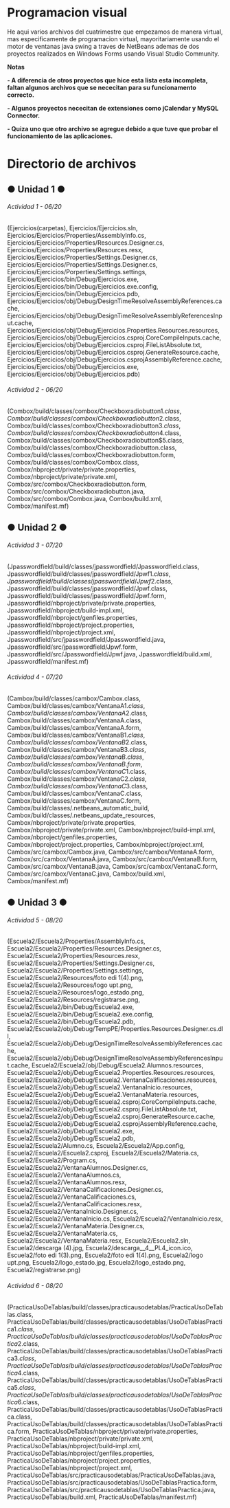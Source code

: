 # Programacion visual
<!----Descripcion---->
He aqui varios archivos del cuatrimestre que empezamos de manera virtual, mas especificamente de programacion virtual, mayoritariamente usando el motor de ventanas java swing a traves de NetBeans ademas de dos proyectos realizados en Windows Forms usando Visual Studio Community.
<!----Separador de la descripcion ---->

<!----Notas---->
**Notas**

**- A diferencia de otros proyectos que hice esta lista esta incompleta, faltan algunos archivos que se nececitan para su funcionamento correcto.**

**- Algunos proyectos nececitan de extensiones como jCalendar y MySQL Connector.**

**- Quiza uno que otro archivo se agregue debido a que tuve que probar el funcionamiento de las aplicaciones.**
<!----Separador---->

<!----Directorio con ubicacion de archivos---->
# Directorio de archivos
## ● Unidad 1 ●
###### Actividad 1 - 06/20
(Ejercicios(carpetas), Ejercicios/Ejercicios.sln, 
Ejercicios/Ejercicios/Properties/AssemblyInfo.cs, 
Ejercicios/Ejercicios/Properties/Resources.Designer.cs, 
Ejercicios/Ejercicios/Properties/Resources.resx, 
Ejercicios/Ejercicios/Properties/Settings.Designer.cs, 
Ejercicios/Ejercicios/Properties/Settings.Designer.cs, 
Ejercicios/Ejercicios/Porperties/Settings.settings, 
Ejercicios/Ejercicios/bin/Debug/Ejercicios.exe, 
Ejercicios/Ejercicios/bin/Debug/Ejercicios.exe.config, 
Ejercicios/Ejercicios/bin/Debug/Ejercicios.pdb, 
Ejercicios/Ejercicios/obj/Debug/DesignTimeResolveAssemblyReferences.cache, 
Ejercicios/Ejercicios/obj/Debug/DesignTimeResolveAssemblyReferencesInput.cache, 
Ejercicios/Ejercicios/obj/Debug/Ejercicios.Properties.Resources.resources, 
Ejercicios/Ejercicios/obj/Debug/Ejercicios.csproj.CoreCompileInputs.cache, 
Ejercicios/Ejercicios/obj/Debug/Ejercicios.csproj.FileListAbsolute.txt, 
Ejercicios/Ejercicios/obj/Debug/Ejercicios.csproj.GenerateResource.cache, 
Ejercicios/Ejercicios/obj/Debug/Ejercicios.csprojAssemblyReference.cache, 
Ejercicios/Ejercicios/obj/Debug/Ejercicios.exe, 
Ejercicios/Ejercicios/obj/Debug/Ejercicios.pdb)
<!----Separador---->
###### Actividad 2 - 06/20
(Combox/build/classes/combox/Checkboxradiobutton$1.class, 
Combox/build/classes/combox/Checkboxradiobutton$2.class, 
Combox/build/classes/combox/Checkboxradiobutton$3.class, 
Combox/build/classes/combox/Checkboxradiobutton$4.class, 
Combox/build/classes/combox/Checkboxradiobutton$5.class, 
Combox/build/classes/combox/Checkboxradiobutton.class, 
Combox/build/classes/combox/Checkboxradiobutton.form, 
Combox/build/classes/combox/Combox.class, 
Combox/nbproject/private/private.properties, 
Combox/nbproject/private/private.xml, 
Combox/src/combox/Checkboxradiobutton.form, 
Combox/src/combox/Checkboxradiobutton.java, 
Combox/src/combox/Combox.java, 
Combox/build.xml, 
Combox/manifest.mf)

## ● Unidad 2 ●
###### Actividad 3 - 07/20
(Jpasswordfield/build/classes/jpasswordfield/Jpasswordfield.class, 
Jpasswordfield/build/classes/jpasswordfield/Jpwf$1.class, 
Jpasswordfield/build/classes/jpasswordfield/Jpwf$2.class, 
Jpasswordfield/build/classes/jpasswordfield/Jpwf.class, 
Jpasswordfield/build/classes/jpasswordfield/Jpwf.form, 
Jpasswordfield/nbproject/private/private.properties, 
Jpasswordfield/nbproject/build-impl.xml, 
Jpasswordfield/nbproject/genfiles.properties, 
Jpasswordfield/nbproject/project.properties, 
Jpasswordfield/nbproject/project.xml, 
Jpasswordfield/src/jpasswordfield/Jpasswordfield.java, 
Jpasswordfield/src/jpasswordfield/Jpwf.form, 
Jpasswordfield/src/Jpasswordfield/Jpwf.java, 
Jpasswordfield/build.xml, 
Jpasswordfield/manifest.mf)
<!----Separador---->
###### Actividad 4 - 07/20
(Cambox/build/classes/cambox/Cambox.class, 
Cambox/build/classes/cambox/VentanaA$1.class, 
Cambox/build/classes/cambox/VentanaA$2.class, 
Cambox/build/classes/cambox/VentanaA.class, 
Cambox/build/classes/cambox/VentanaA.form, 
Cambox/build/classes/cambox/VentanaB$1.class, 
Cambox/build/classes/cambox/VentanaB$2.class, 
Cambox/build/classes/cambox/VentanaB$3.class, 
Cambox/build/classes/cambox/VentanaB.class, 
Cambox/build/classes/cambox/VentanaB.form, 
Cambox/build/classes/cambox/VentanaC$1.class, 
Cambox/build/classes/cambox/VentanaC$2.class, 
Cambox/build/classes/cambox/VentanaC$3.class, 
Cambox/build/classes/cambox/VentanaC.class, 
Cambox/build/classes/cambox/VentanaC.form, 
Cambox/build/classes/.netbeans_automatic_build, 
Cambox/build/classes/.netbeans_update_resources, 
Cambox/nbproject/private/private.properties, 
Cambox/nbproject/private/private.xml, 
Cambox/nbproject/build-impl.xml, 
Cambox/nbproject/genfiles.properties, 
Cambox/nbproject/project.properties, 
Cambox/nbproject/project.xml, 
Cambox/src/cambox/Cambox.java, 
Cambox/src/cambox/VentanaA.form, 
Cambox/src/cambox/VentanaA.java, 
Cambox/src/cambox/VentanaB.form, 
Cambox/src/cambox/VentanaB.java, 
Cambox/src/cambox/VentanaC.form, 
Cambox/src/cambox/VentanaC.java, 
Cambox/build.xml, 
Cambox/manifest.mf)

## ● Unidad 3 ●
###### Actividad 5 - 08/20
(Escuela2/Escuela2/Properties/AssemblyInfo.cs, 
Escuela2/Escuela2/Properties/Resources.Designer.cs, 
Escuela2/Escuela2/Properties/Resources.resx, 
Escuela2/Escuela2/Properties/Settings.Designer.cs, 
Escuela2/Escuela2/Properties/Settings.settings, 
Escuela2/Escuela2/Resources/foto edi 1(4).png, 
Escuela2/Escuela2/Resources/logo upt.png, 
Escuela2/Escuela2/Resources/logo_estado.png, 
Escuela2/Escuela2/Resources/registrarse.png, 
Escuela2/Escuela2/bin/Debug/Escuela2.exe, 
Escuela2/Escuela2/bin/Debug/Escuela2.exe.config, 
Escuela2/Escuela2/bin/Debug/Escuela2.pdb, 
Escuela2/Escuela2/obj/Debug/TempPE/Properties.Resources.Designer.cs.dll, 
Escuela2/Escuela2/obj/Debug/DesignTimeResolveAssemblyReferences.cache, 
Escuela2/Escuela2/obj/Debug/DesignTimeResolveAssemblyReferencesInput.cache, 
Escuela2/Escuela2/obj/Debug/Escuela2.Alumnos.resources, 
Escuela2/Escuela2/obj/Debug/Escuela2.Properties.Resources.resources, 
Escuela2/Escuela2/obj/Debug/Escuela2.VentanaCalificaciones.resources, 
Escuela2/Escuela2/obj/Debug/Escuela2.VentanaInicio.resources, 
Escuela2/Escuela2/obj/Debug/Escuela2.VentanaMateria.resources, 
Escuela2/Escuela2/obj/Debug/Escuela2.csproj.CoreCompileInputs.cache, 
Escuela2/Escuela2/obj/Debug/Escuela2.csproj.FileListAbsolute.txt, 
Escuela2/Escuela2/obj/Debug/Escuela2.csproj.GenerateResource.cache, 
Escuela2/Escuela2/obj/Debug/Escuela2.csprojAssemblyReference.cache, 
Escuela2/Escuela2/obj/Debug/Escuela2.exe, 
Escuela2/Escuela2/obj/Debug/Escuela2.pdb, 
Escuela2/Escuela2/Alumno.cs, 
Escuela2/Escuela2/App.config, 
Escuela2/Escuela2/Escuela2.csproj, 
Escuela2/Escuela2/Materia.cs, 
Escuela2/Escuela2/Program.cs, 
Escuela2/Escuela2/VentanaAlumnos.Designer.cs, 
Escuela2/Escuela2/VentanaAlumnos.cs, 
Escuela2/Escuela2/VentanaAlumnos.resx, 
Escuela2/Escuela2/VentanaCalificaciones.Designer.cs, 
Escuela2/Escuela2/VentanaCalificaciones.cs, 
Escuela2/Escuela2/VentanaCalificaciones.resx, 
Escuela2/Escuela2/VentanaInicio.Designer.cs, 
Escuela2/Escuela2/VentanaInicio.cs, 
Escuela2/Escuela2/VentanaInicio.resx, 
Escuela2/Escuela2/VentanaMateria.Designer.cs, 
Escuela2/Escuela2/VentanaMateria.cs, 
Escuela2/Escuela2/VentanaMateria.resx, 
Escuela2/Escuela2.sln, 
Escuela2/descarga (4).jpg, 
Escuela2/descarga__4__PL4_icon.ico, 
Escuela2/foto edi 1(3).png, 
Escuela2/foto edi 1(4).png, 
Escuela2/logo upt.png, 
Escuela2/logo_estado.jpg, 
Escuela2/logo_estado.png, 
Escuela2/registrarse.png)
<!----Separador---->
###### Actividad 6 - 08/20
(PracticaUsoDeTablas/build/classes/practicausodetablas/PracticaUsoDeTablas.class, 
PracticaUsoDeTablas/build/classes/practicausodetablas/UsoDeTablasPractica$1.class, 
PracticaUsoDeTablas/build/classes/practicausodetablas/UsoDeTablasPractica$2.class, 
PracticaUsoDeTablas/build/classes/practicausodetablas/UsoDeTablasPractica$3.class, 
PracticaUsoDeTablas/build/classes/practicausodetablas/UsoDeTablasPractica$4.class, 
PracticaUsoDeTablas/build/classes/practicausodetablas/UsoDeTablasPractica$5.class, 
PracticaUsoDeTablas/build/classes/practicausodetablas/UsoDeTablasPractica$6.class, 
PracticaUsoDeTablas/build/classes/practicausodetablas/UsoDeTablasPractica.class, 
PracticaUsoDeTablas/build/classes/practicausodetablas/UsoDeTablasPractica.form, 
PracticaUsoDeTablas/nbproject/private/private.properties, 
PracticaUsoDeTablas/nbproject/private/private.xml, 
PracticaUsoDeTablas/nbproject/build-impl.xml, 
PracticaUsoDeTablas/nbproject/genfiles.properties, 
PracticaUsoDeTablas/nbproject/project.properties, 
PracticaUsoDeTablas/nbproject/project.xml, 
PracticaUsoDeTablas/src/practicausodetablas/PracticaUsoDeTablas.java, 
PracticaUsoDeTablas/src/practicausodetablas/UsoDeTablasPractica.form, 
PracticaUsoDeTablas/src/practicausodetablas/UsoDeTablasPractica.java, 
PracticaUsoDeTablas/build.xml, 
PracticaUsoDeTablas/manifest.mf)
<!----Separador del direrctorio con ubicacion de archivos---->
